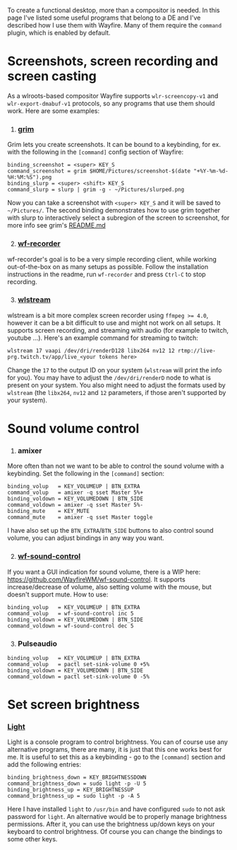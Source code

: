 To create a functional desktop, more than a compositor is needed. In this page I've listed some useful programs that belong to a DE and I've described how I use them with Wayfire. Many of them require the `command` plugin, which is enabled by default.

# Screenshots, screen recording and screen casting

As a wlroots-based compositor Wayfire supports `wlr-screencopy-v1` and `wlr-export-dmabuf-v1` protocols, so any programs that use them should work. Here are some examples:

1. ### [grim](https://github.com/emersion/grim)

Grim lets you create screenshots. It can be bound to a keybinding, for ex. with the following in the `[command]` config section of Wayfire:

```
binding_screenshot = <super> KEY_S
command_screenshot = grim $HOME/Pictures/screenshot-$(date "+%Y-%m-%d-%H:%M:%S").png                                                                                                            
binding_slurp = <super> <shift> KEY_S
command_slurp = slurp | grim -g - ~/Pictures/slurped.png
```

Now you can take a screenshot with `<super> KEY_S` and it will be saved to `~/Pictures/`. The second binding demonstrates how to use grim together with slurp to interactively select a subregion of the screen to screenshot, for more info see grim's [README.md](https://github.com/emersion/grim) 

2. ### [wf-recorder](https://github.com/ammen99/wf-recorder)

wf-recorder's goal is to be a very simple recording client, while working out-of-the-box on as many setups as possible. Follow the installation instructions in the readme, run `wf-recorder` and press `Ctrl-C` to stop recording.

3. ### [wlstream](https://github.com/atomnuker/wlstream)

wlstream is a bit more complex screen recorder using `ffmpeg >= 4.0`, however it can be a bit difficult to use and might not work on all setups. It supports screen recording, and streaming with audio (for example to twitch, youtube ...). Here's an example command for streaming to twitch:

```wlstream 17 vaapi /dev/dri/renderD128 libx264 nv12 12 rtmp://live-prg.twitch.tv/app/live_<your tokens here>```

Change the `17` to the output ID on your system (`wlstream` will print the info for you).
You may have to adjust the `/dev/dri/renderD` node to what is present on your system. You also might need to adjust the formats used by `wlstream` (the `libx264`, `nv12` and `12` parameters, if those aren't supported by your system).

# Sound volume control

1. ### amixer

More often than not we want to be able to control the sound volume with a keybinding. Set the following in the `[command]` section:

```
binding_volup   = KEY_VOLUMEUP | BTN_EXTRA
command_volup   = amixer -q sset Master 5%+
binding_voldown = KEY_VOLUMEDOWN | BTN_SIDE
command_voldown = amixer -q sset Master 5%-
binding_mute    = KEY_MUTE
command_mute    = amixer -q sset Master toggle                                   
```

I have also set up the `BTN_EXTRA`/`BTN_SIDE` buttons to also control sound volume, you can adjust bindings in any way you want.

2. ### [wf-sound-control](https://github.com/WayfireWM/wf-sound-control)

If you want a GUI indication for sound volume, there is a WIP here: https://github.com/WayfireWM/wf-sound-control. It supports increase/decrease of volume, also setting volume with the mouse, but doesn't support mute. How to use:
```
binding_volup   = KEY_VOLUMEUP | BTN_EXTRA
command_volup   = wf-sound-control inc 5
binding_voldown = KEY_VOLUMEDOWN | BTN_SIDE
command_voldown = wf-sound-control dec 5
```

3. ### Pulseaudio

```
binding_volup   = KEY_VOLUMEUP | BTN_EXTRA
command_volup   = pactl set-sink-volume 0 +5%
binding_voldown = KEY_VOLUMEDOWN | BTN_SIDE
command_voldown = pactl set-sink-volume 0 -5%
```

#  Set screen brightness

### [Light](https://github.com/haikarainen/light)
Light is a console program to control brightness. You can of course use any alternative programs, there are many, it is just that this one works best for me. It is useful to set this as a keybinding - go to the `[command]` section and add the following entries:

```
binding_brightness_down = KEY_BRIGHTNESSDOWN
command_brightness_down = sudo light -p -U 5
binding_brightness_up = KEY_BRIGHTNESSUP                                         
command_brightness_up = sudo light -p -A 5
```

Here I have installed `light` to `/usr/bin` and have configured `sudo` to not ask password for `light`. An alternative would be to properly manage brightness permissions. After it, you can use the brightness up/down keys on your keyboard to control brightness. Of course you can change the bindings to some other keys.





